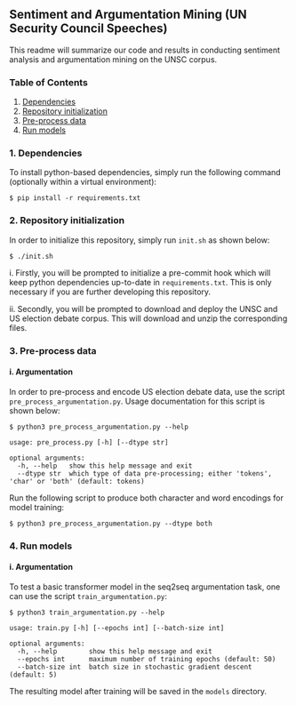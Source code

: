 ## Sentiment and Argumentation Mining (UN Security Council Speeches)

This readme will summarize our code and results in conducting sentiment analysis and argumentation mining on the UNSC corpus.

### Table of Contents

1. [Dependencies](#1-Dependencies)
2. [Repository initialization](#2-Repository-initialization)
3. [Pre-process data](#3-Pre-process-data)
4. [Run models](#4-Run-models)

### 1. Dependencies

To install python-based dependencies, simply run the following command (optionally within a virtual environment):

```shell
$ pip install -r requirements.txt
```

### 2. Repository initialization

In order to initialize this repository, simply run `init.sh` as shown below:

```shell
$ ./init.sh
```

i. Firstly, you will be prompted to initialize a pre-commit hook which will keep python dependencies up-to-date in `requirements.txt`. This is only necessary if you are further developing this repository.

ii. Secondly, you will be prompted to download and deploy the UNSC and US election debate corpus. This will download and unzip the corresponding files.

### 3. Pre-process data

#### i. Argumentation

In order to pre-process and encode US election debate data, use the script `pre_process_argumentation.py`. Usage documentation for this script is shown below: 

```
$ python3 pre_process_argumentation.py --help

usage: pre_process.py [-h] [--dtype str]

optional arguments:
  -h, --help   show this help message and exit
  --dtype str  which type of data pre-processing; either 'tokens', 'char' or 'both' (default: tokens)
```

Run the following script to produce both character and word encodings for model training:

```shell
$ python3 pre_process_argumentation.py --dtype both
```

### 4. Run models

#### i. Argumentation

To test a basic transformer model in the seq2seq argumentation task, one can use the script `train_argumentation.py`:

```
$ python3 train_argumentation.py --help

usage: train.py [-h] [--epochs int] [--batch-size int]

optional arguments:
  -h, --help        show this help message and exit
  --epochs int      maximum number of training epochs (default: 50)
  --batch-size int  batch size in stochastic gradient descent (default: 5)
```

The resulting model after training will be saved in the `models` directory.
